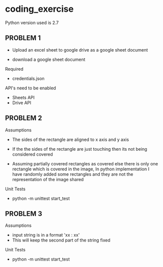 # coding_exercise

Python version used is 2.7


PROBLEM 1
----------

- Upload an excel sheet to google drive as a google sheet document

- download a google sheet document

Required 

- credentials.json


API's need to be enabled

- Sheets API 
- Drive API





PROBLEM 2
----------

 Assumptions 

 - The sides of the rectangle are aligned to x axis and y axis

 - If the the sides of the rectangle are just touching then its not being considered covered

 - Assuming partially covered rectangles as covered else there is only one rectangle which is covered in the image, In python implementation I have randomly added some rectangles and they are not the representation of the image shared

 Unit Tests
 
 - python -m unittest start_test


PROBLEM 3
----------

 Assumptions 

 - input string is in a format 'xx : xx'
 - This will keep the second part of the string fixed

 Unit Tests
 
 - python -m unittest start_test
